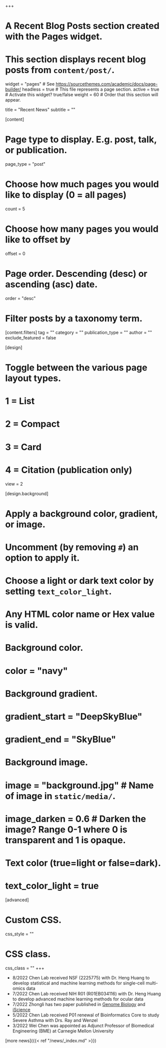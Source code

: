 +++
# A Recent Blog Posts section created with the Pages widget.
# This section displays recent blog posts from `content/post/`.

widget = "pages"  # See https://sourcethemes.com/academic/docs/page-builder/
headless = true  # This file represents a page section.
active = true  # Activate this widget? true/false
weight = 60  # Order that this section will appear.

title = "Recent News"
subtitle = ""

[content]
  # Page type to display. E.g. post, talk, or publication.
  page_type = "post"
  
  # Choose how much pages you would like to display (0 = all pages)
  count = 5
  
  # Choose how many pages you would like to offset by
  offset = 0

  # Page order. Descending (desc) or ascending (asc) date.
  order = "desc"

  # Filter posts by a taxonomy term.
  [content.filters]
    tag = ""
    category = ""
    publication_type = ""
    author = ""
    exclude_featured = false
  
[design]
  # Toggle between the various page layout types.
  #   1 = List
  #   2 = Compact
  #   3 = Card
  #   4 = Citation (publication only)
  view = 2
  
[design.background]
  # Apply a background color, gradient, or image.
  #   Uncomment (by removing `#`) an option to apply it.
  #   Choose a light or dark text color by setting `text_color_light`.
  #   Any HTML color name or Hex value is valid.
  
  # Background color.
  # color = "navy"
  
  # Background gradient.
  # gradient_start = "DeepSkyBlue"
  # gradient_end = "SkyBlue"
  
  # Background image.
  # image = "background.jpg"  # Name of image in `static/media/`.
  # image_darken = 0.6  # Darken the image? Range 0-1 where 0 is transparent and 1 is opaque.

  # Text color (true=light or false=dark).
  # text_color_light = true  
  
[advanced]
 # Custom CSS. 
 css_style = ""
 
 # CSS class.
 css_class = ""
+++
- 8/2022 Chen Lab received NSF (2225775) with Dr. Heng Huang to develop statistical and machine learning methods for single-cell multi-omics data
- 7/2022 Chen Lab received NIH R01 (R01EB034116) with Dr. Heng Huang to develop advanced machine learning methods for ocular data
- 7/2022 Zhongli has two paper published in [Genome Biology](https://genomebiology.biomedcentral.com/articles/10.1186/s13059-022-02698-8) and [iScience](https://www.biorxiv.org/content/10.1101/2021.09.17.460865v2)
- 5/2022 Chen Lab received P01 renewal of Bioinformatics Core to study Severe Asthma with Drs. Ray and Wenzel
- 3/2022 Wei Chen was appointed as Adjunct Professor of Biomedical Engineering (BME) at Carnegie Mellon University

[more news]({{< ref "/news/_index.md" >}})
